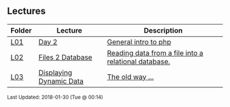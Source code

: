 ## Lectures
| Folder | Lecture | Description|
 | ------------|------------|------------|
 | [L01](https://github.com/rugbyprof/5373-Internet-Programming/tree/master/Lectures/L01) | [ Day 2 ](https://github.com/rugbyprof/5373-Internet-Programming/tree/master/Lectures/[L01](https://github.com/rugbyprof/5373-Internet-Programming/tree/master/Lectures/L01)) | [ General intro to php](https://github.com/rugbyprof/5373-Internet-Programming/tree/master/Lectures/[L01](https://github.com/rugbyprof/5373-Internet-Programming/tree/master/Lectures/L01)) | [L01](https://github.com/rugbyprof/5373-Internet-Programming/tree/master/Lectures/[L01](https://github.com/rugbyprof/5373-Internet-Programming/tree/master/Lectures/L01)) | [ Php Variables](https://github.com/rugbyprof/5373-Internet-Programming/tree/master/Lectures/[L01](https://github.com/rugbyprof/5373-Internet-Programming/tree/master/Lectures/L01)) | [L01](https://github.com/rugbyprof/5373-Internet-Programming/tree/master/Lectures/[L01](https://github.com/rugbyprof/5373-Internet-Programming/tree/master/Lectures/L01)) | [ Some variable examples:](https://github.com/rugbyprof/5373-Internet-Programming/tree/master/Lectures/[L01](https://github.com/rugbyprof/5373-Internet-Programming/tree/master/Lectures/L01)) | [L01](https://github.com/rugbyprof/5373-Internet-Programming/tree/master/Lectures/[L01](https://github.com/rugbyprof/5373-Internet-Programming/tree/master/Lectures/L01)) | [ Different ways to open files](https://github.com/rugbyprof/5373-Internet-Programming/tree/master/Lectures/[L01](https://github.com/rugbyprof/5373-Internet-Programming/tree/master/Lectures/L01)) |
 | [L02](https://github.com/rugbyprof/5373-Internet-Programming/tree/master/Lectures/L02) | [ Files 2 Database ](https://github.com/rugbyprof/5373-Internet-Programming/tree/master/Lectures/[L02](https://github.com/rugbyprof/5373-Internet-Programming/tree/master/Lectures/L02)) | [ Reading data from a file into a relational database.](https://github.com/rugbyprof/5373-Internet-Programming/tree/master/Lectures/[L02](https://github.com/rugbyprof/5373-Internet-Programming/tree/master/Lectures/L02)) | [L02](https://github.com/rugbyprof/5373-Internet-Programming/tree/master/Lectures/[L02](https://github.com/rugbyprof/5373-Internet-Programming/tree/master/Lectures/L02)) | [ Site Content](https://github.com/rugbyprof/5373-Internet-Programming/tree/master/Lectures/[L02](https://github.com/rugbyprof/5373-Internet-Programming/tree/master/Lectures/L02)) | [L02](https://github.com/rugbyprof/5373-Internet-Programming/tree/master/Lectures/[L02](https://github.com/rugbyprof/5373-Internet-Programming/tree/master/Lectures/L02)) | [ More To Come](https://github.com/rugbyprof/5373-Internet-Programming/tree/master/Lectures/[L02](https://github.com/rugbyprof/5373-Internet-Programming/tree/master/Lectures/L02)) | [L02](https://github.com/rugbyprof/5373-Internet-Programming/tree/master/Lectures/[L02](https://github.com/rugbyprof/5373-Internet-Programming/tree/master/Lectures/L02)) | [ Connecting To Mysql Via Php](https://github.com/rugbyprof/5373-Internet-Programming/tree/master/Lectures/[L02](https://github.com/rugbyprof/5373-Internet-Programming/tree/master/Lectures/L02)) |
 | [L03](https://github.com/rugbyprof/5373-Internet-Programming/tree/master/Lectures/L03) | [ Displaying Dynamic Data ](https://github.com/rugbyprof/5373-Internet-Programming/tree/master/Lectures/[L03](https://github.com/rugbyprof/5373-Internet-Programming/tree/master/Lectures/L03)) | [ The old way ...](https://github.com/rugbyprof/5373-Internet-Programming/tree/master/Lectures/[L03](https://github.com/rugbyprof/5373-Internet-Programming/tree/master/Lectures/L03)) | [L03](https://github.com/rugbyprof/5373-Internet-Programming/tree/master/Lectures/[L03](https://github.com/rugbyprof/5373-Internet-Programming/tree/master/Lectures/L03)) | [<th scope="col"></th>](https://github.com/rugbyprof/5373-Internet-Programming/tree/master/Lectures/[L03](https://github.com/rugbyprof/5373-Internet-Programming/tree/master/Lectures/L03)) |

<sup>Last Updated: 2018-01-30 (Tue @ 00:14)</sup>